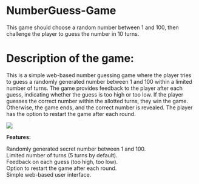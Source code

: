 # NumberGuess-Game
This game should choose a random number between 1 and 100, then challenge the player to guess the number in 10 turns.

<h1>Description of the game:</h1>

<p>This is a simple web-based number guessing game where the player tries to guess a randomly generated number between 1 and 100 within a limited number of turns. The game provides feedback to the player after each guess, indicating whether the guess is too high or too low. If the player guesses the correct number within the allotted turns, they win the game. Otherwise, the game ends, and the correct number is revealed. The player has the option to restart the game after each round.</p>

<img src="https://i.postimg.cc/6QCL2ZLp/Screenshot-2024-03-09-140529.png" />

<b>Features:</b>

Randomly generated secret number between 1 and 100.<br>
Limited number of turns (5 turns by default).<br>
Feedback on each guess (too high, too low).<br>
Option to restart the game after each round.<br>
Simple web-based user interface.

